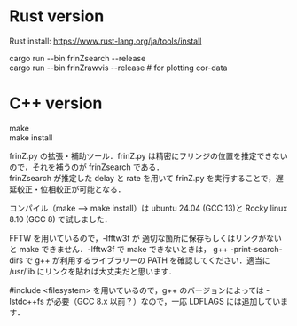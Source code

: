 
# Rust version  
Rust install: https://www.rust-lang.org/ja/tools/install

cargo run --bin frinZsearch --release   
cargo run --bin frinZrawvis --release # for plotting cor-data  

# C++ version 
 
make   
make install    


frinZ.py の拡張・補助ツール．frinZ.py は精密にフリンジの位置を推定できないので，それを補うのが frinZsearch である．     
frinZsearch が推定した delay と rate を用いて frinZ.py を実行することで，遅延較正・位相較正が可能となる．   


コンパイル（make --> make install）は ubuntu 24.04 (GCC 13)と Rocky linux 8.10 (GCC 8) で試しました．

FFTW を用いているので，-lfftw3f が 適切な箇所に保存もしくはリンクがないと make できません．-lfftw3f で make できないときは， g++ -print-search-dirs で g++ が利用するライブラリーの PATH を確認してください．適当に /usr/lib にリンクを貼れば大丈夫だと思います．

\#include \<filesystem\> を用いているので，g++ のバージョンによっては -lstdc++fs が必要（GCC 8.x 以前？）なので，一応 LDFLAGS には追加しています．

